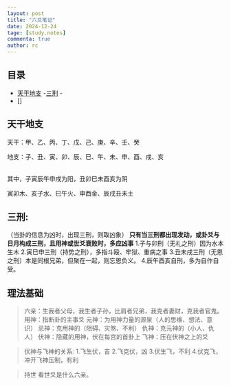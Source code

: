 ```yaml
---
layout: post
title: "六爻笔记"
date: 2024-12-24
tage: [study.notes]
commenta: true
author: rc
---
```


## 目录

- [天干地支](#天干地支)
 -[三刑](#三刑)
 -[](#)
- []

## 天干地支
<p>天干：甲、乙、丙、丁、戊、己、庚、辛、壬、癸</p> 
<p>地支：子、丑、寅、卯、辰、巳、午、未、申、酉、戌、亥</p>
<br/>其中，子寅辰午申戌为阳，丑卯巳未酉亥为阴
<p>寅卯木、亥子水、巳午火、申酉金、辰戌丑未土</p>

## 三刑:
（当卦的信息为凶时，出现三刑，则取凶象）
<strong>只有当三刑都出现发动，或卦爻与日月构成三刑，且用神或世爻衰败时，多应凶事</strong>
1.子与卯刑（无礼之刑）因为水本生木
2.寅巳申三刑（持势之刑），多指斗殴、牢狱、重病之事
3.丑未戌三刑（无恩之刑）本是同根兄弟，但聚在一起，则忘恩负义。
4.辰午酉亥自刑，多为自作自受。


## 理法基础
> 六亲：生我者父母，我生者子孙，比肩者兄弟，我克者妻财，克我者官鬼。
用神：指断卦的主事爻
元神：为用神力量的源泉（人的思维、想法、意识）
忌神：克用神的（阻碍、灾煞、不利）
仇神：克元神的（小人、仇人）
伏神：隐藏的用神，伏在每宫的首卦上
飞神：压在伏神之上的爻

> 伏神与飞神的关系:
1.飞生伏，吉
2.飞克伏，凶
3.伏生飞，不利
4.伏克飞，冲开飞神压制，有利

> 持世
看世爻是什么六亲。








